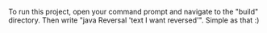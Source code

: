 To run this project, open your command prompt and navigate to the "build" directory. Then write "java Reversal 'text I want reversed'". Simple as that :)